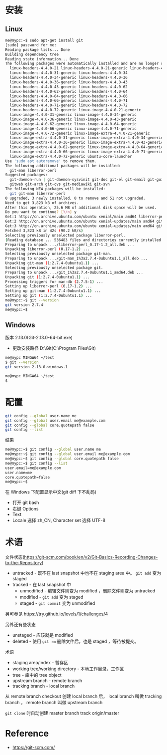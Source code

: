 # 安装
## Linux
```bash
me@mypc:~$ sudo apt-get install git
[sudo] password for me: 
Reading package lists... Done
Building dependency tree       
Reading state information... Done
The following packages were automatically installed and are no longer required:
  linux-headers-4.4.0-21 linux-headers-4.4.0-21-generic linux-headers-4.4.0-31
  linux-headers-4.4.0-31-generic linux-headers-4.4.0-34
  linux-headers-4.4.0-34-generic linux-headers-4.4.0-36
  linux-headers-4.4.0-36-generic linux-headers-4.4.0-43
  linux-headers-4.4.0-43-generic linux-headers-4.4.0-62
  linux-headers-4.4.0-62-generic linux-headers-4.4.0-64
  linux-headers-4.4.0-64-generic linux-headers-4.4.0-66
  linux-headers-4.4.0-66-generic linux-headers-4.4.0-71
  linux-headers-4.4.0-71-generic linux-headers-4.4.0-72
  linux-headers-4.4.0-72-generic linux-image-4.4.0-21-generic
  linux-image-4.4.0-31-generic linux-image-4.4.0-34-generic
  linux-image-4.4.0-36-generic linux-image-4.4.0-43-generic
  linux-image-4.4.0-62-generic linux-image-4.4.0-64-generic
  linux-image-4.4.0-66-generic linux-image-4.4.0-71-generic
  linux-image-4.4.0-72-generic linux-image-extra-4.4.0-21-generic
  linux-image-extra-4.4.0-31-generic linux-image-extra-4.4.0-34-generic
  linux-image-extra-4.4.0-36-generic linux-image-extra-4.4.0-43-generic
  linux-image-extra-4.4.0-62-generic linux-image-extra-4.4.0-64-generic
  linux-image-extra-4.4.0-66-generic linux-image-extra-4.4.0-71-generic
  linux-image-extra-4.4.0-72-generic ubuntu-core-launcher
Use 'sudo apt autoremove' to remove them.
The following additional packages will be installed:
  git-man liberror-perl
Suggested packages:
  git-daemon-run | git-daemon-sysvinit git-doc git-el git-email git-gui gitk
  gitweb git-arch git-cvs git-mediawiki git-svn
The following NEW packages will be installed:
  git git-man liberror-perl
0 upgraded, 3 newly installed, 0 to remove and 51 not upgraded.
Need to get 3,823 kB of archives.
After this operation, 25.6 MB of additional disk space will be used.
Do you want to continue? [Y/n] y
Get:1 http://cn.archive.ubuntu.com/ubuntu xenial/main amd64 liberror-perl all 0.17-1.2 [19.6 kB]
Get:2 http://cn.archive.ubuntu.com/ubuntu xenial-updates/main amd64 git-man all 1:2.7.4-0ubuntu1.1 [735 kB]
Get:3 http://cn.archive.ubuntu.com/ubuntu xenial-updates/main amd64 git amd64 1:2.7.4-0ubuntu1.1 [3,068 kB]
Fetched 3,823 kB in 42s (90.2 kB/s)                                            
Selecting previously unselected package liberror-perl.
(Reading database ... 536483 files and directories currently installed.)
Preparing to unpack .../liberror-perl_0.17-1.2_all.deb ...
Unpacking liberror-perl (0.17-1.2) ...
Selecting previously unselected package git-man.
Preparing to unpack .../git-man_1%3a2.7.4-0ubuntu1.1_all.deb ...
Unpacking git-man (1:2.7.4-0ubuntu1.1) ...
Selecting previously unselected package git.
Preparing to unpack .../git_1%3a2.7.4-0ubuntu1.1_amd64.deb ...
Unpacking git (1:2.7.4-0ubuntu1.1) ...
Processing triggers for man-db (2.7.5-1) ...
Setting up liberror-perl (0.17-1.2) ...
Setting up git-man (1:2.7.4-0ubuntu1.1) ...
Setting up git (1:2.7.4-0ubuntu1.1) ...
me@mypc:~$ git --version
git version 2.7.4
me@mypc:~$ 
```


## Windows
版本 2.13.0(Git-2.13.0-64-bit.exe)
- 更改安装路径 D:\Git(C:\Program Files\Git)


```bash
me@mypc MINGW64 ~/test
$ git --version
git version 2.13.0.windows.1

me@mypc MINGW64 ~/test
$
```


# 配置
```bash
git config --global user.name me
git config --global user.email me@example.com
git config --global core.quotepath false
git config --list
```
结果
```bash
me@mypc:~$ git config --global user.name me
me@mypc:~$ git config --global user.email me@example.com
me@mypc:~$ git config --global core.quotepath false
me@mypc:~$ git config --list
user.email=me@example.com
user.name=me
core.quotepath=false
me@mypc:~$ 
```


在 Windows 下配置显示中文(git diff 下不乱码)
- 打开 git bash
- 右键 Options
- Text
- Locale 选择 zh_CN, Character set 选择 UTF-8


# 术语
文件状态(https://git-scm.com/book/en/v2/Git-Basics-Recording-Changes-to-the-Repository)
- untracked - 既不在 last snapshot 中也不在 staging area 中。 `git add` 变为 staged
- tracked - 在 last snapshot 中
  - unmodified - 编辑文件则变为 modified ，删除文件则变为 untracked
  - modified - `git add` 变为 staged
  - staged - `git commit` 变为 unmodified


另可参见 https://try.github.io/levels/1/challenges/4


另外还有些状态
- unstaged - 应该就是 modified
- deleted - 使用 `git rm` 删除文件后。也是 staged ，等待被提交。


术语
- staging area/index - 暂存区
- working tree/working directory - 本地工作目录，工作区
- tree - 库中的 tree object
- upstream branch - remote branch
- tracking branch - local branch


从 remote branch checkout 创建 local branch 后， local branch 叫做 tracking branch ， remote branch 叫做 upstream branch


`git clone` 时自动创建 master branch track origin/master


# Reference
- https://git-scm.com/
